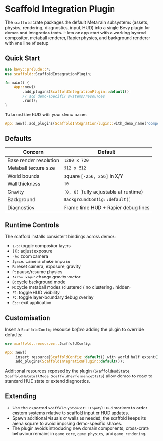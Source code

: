 # Scaffold Integration Plugin

The `scaffold` crate packages the default Metalrain subsystems (assets, physics, rendering, diagnostics, input, HUD) into a single Bevy plugin for demos and integration tests. It lets an app start with a working layered compositor, metaball renderer, Rapier physics, and background renderer with one line of setup.

## Quick Start

```rust
use bevy::prelude::*;
use scaffold::ScaffoldIntegrationPlugin;

fn main() {
    App::new()
        .add_plugins(ScaffoldIntegrationPlugin::default())
        // add demo-specific systems/resources
        .run();
}
```

To brand the HUD with your demo name:

```rust
App::new().add_plugins(ScaffoldIntegrationPlugin::with_demo_name("compositor_test"));
```

## Defaults

| Concern | Default |
| --- | --- |
| Base render resolution | `1280 x 720` |
| Metaball texture size | `512 x 512` |
| World bounds | square `[-256, 256]` in X/Y |
| Wall thickness | `10` |
| Gravity | `(0, 0)` (fully adjustable at runtime) |
| Background | `BackgroundConfig::default()` |
| Diagnostics | Frame time HUD + Rapier debug lines |

## Runtime Controls

The scaffold installs consistent bindings across demos:

- `1-5`: toggle compositor layers
- `[`/`]`: adjust exposure
- `-`/`=`: zoom camera
- `Space`: camera shake impulse
- `R`: reset camera, exposure, gravity
- `P`: pause/resume physics
- `Arrow keys`: change gravity vector
- `B`: cycle background mode
- `M`: cycle metaball modes (clustered / no clustering / hidden)
- `F1`: toggle HUD visibility
- `F2`: toggle layer-boundary debug overlay
- `Esc`: exit application

## Customisation

Insert a `ScaffoldConfig` resource *before* adding the plugin to override defaults:

```rust
use scaffold::resources::ScaffoldConfig;

App::new()
    .insert_resource(ScaffoldConfig::default().with_world_half_extent(320.0))
    .add_plugins(ScaffoldIntegrationPlugin::default());
```

Additional resources exposed by the plugin (`ScaffoldHudState`, `ScaffoldMetaballMode`, `ScaffoldPerformanceStats`) allow demos to react to standard HUD state or extend diagnostics.

## Extending

- Use the exported `ScaffoldSystemSet::Input`/`::Hud` markers to order custom systems relative to scaffold input or HUD updates.
- Spawn additional visuals or walls as needed; the scaffold keeps its arena square to avoid imposing demo-specific shapes.
- The plugin avoids introducing new domain components; cross-crate behaviour remains in `game_core`, `game_physics`, and `game_rendering`.
